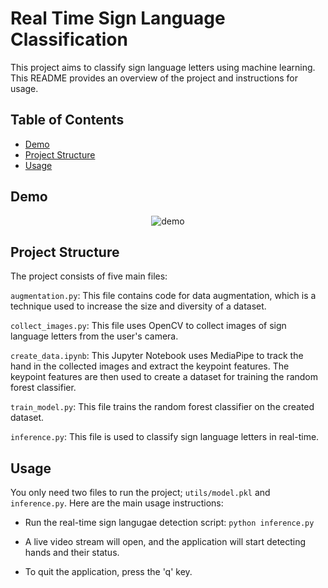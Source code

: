 # Real Time Sign Language Classification

This project aims to classify sign language letters using machine learning. This README provides an overview of the project and instructions for usage.

## Table of Contents
- [Demo](#Demo)
- [Project Structure](#ProjectStructure)
- [Usage](#Usage)

## Demo

<p align="center">
  <img src="https://github.com/AliElneklawy/real-time-sign-language-classification/blob/main/assets/demo.gif" alt="demo">
</p>

## Project Structure

The project consists of five main files:

  `augmentation.py`: This file contains code for data augmentation, which is a technique used to increase the size and diversity of a dataset.
  
  `collect_images.py`: This file uses OpenCV to collect images of sign language letters from the user's camera.
  
  `create_data.ipynb`: This Jupyter Notebook uses MediaPipe to track the hand in the collected images and extract the keypoint features. The keypoint features are then used to create a dataset for training the random forest classifier.
  
  `train_model.py`: This file trains the random forest classifier on the created dataset.

  `inference.py`: This file is used to classify sign language letters in real-time.

## Usage

You only need two files to run the project; `utils/model.pkl` and `inference.py`. Here are the main usage instructions:

  - Run the real-time sign langugae detection script: `python inference.py`

  - A live video stream will open, and the application will start detecting hands and their status.

  - To quit the application, press the 'q' key.

